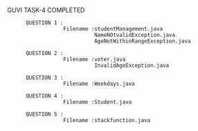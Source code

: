 GUVI TASK-4
          COMPLETED 

          QUESTION 1 :
                      Filename :studentManagement.java
                                NameNOtvalidException.java
                                AgeNotWithinRangeException.java

          QUESTION 2 :
                      Filename :voter.java
                                InvalidAgeException.java

          QUESTION 3 :
                      Filename :Weekdays.java

          QUESTION 4 :
                      Filename :Student.java

          QUESTION 5 :
                      Filename :stackfunction.java

